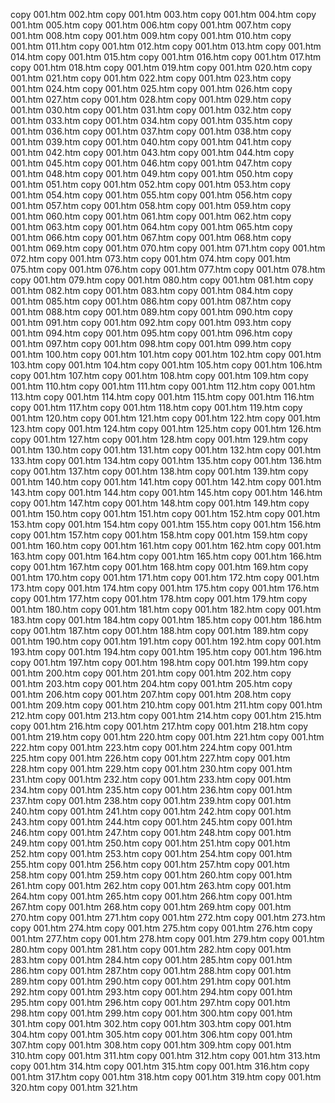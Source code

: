 copy 001.htm 002.htm
copy 001.htm 003.htm
copy 001.htm 004.htm
copy 001.htm 005.htm
copy 001.htm 006.htm
copy 001.htm 007.htm
copy 001.htm 008.htm
copy 001.htm 009.htm
copy 001.htm 010.htm
copy 001.htm 011.htm
copy 001.htm 012.htm
copy 001.htm 013.htm
copy 001.htm 014.htm
copy 001.htm 015.htm
copy 001.htm 016.htm
copy 001.htm 017.htm
copy 001.htm 018.htm
copy 001.htm 019.htm
copy 001.htm 020.htm
copy 001.htm 021.htm
copy 001.htm 022.htm
copy 001.htm 023.htm
copy 001.htm 024.htm
copy 001.htm 025.htm
copy 001.htm 026.htm
copy 001.htm 027.htm
copy 001.htm 028.htm
copy 001.htm 029.htm
copy 001.htm 030.htm
copy 001.htm 031.htm
copy 001.htm 032.htm
copy 001.htm 033.htm
copy 001.htm 034.htm
copy 001.htm 035.htm
copy 001.htm 036.htm
copy 001.htm 037.htm
copy 001.htm 038.htm
copy 001.htm 039.htm
copy 001.htm 040.htm
copy 001.htm 041.htm
copy 001.htm 042.htm
copy 001.htm 043.htm
copy 001.htm 044.htm
copy 001.htm 045.htm
copy 001.htm 046.htm
copy 001.htm 047.htm
copy 001.htm 048.htm
copy 001.htm 049.htm
copy 001.htm 050.htm
copy 001.htm 051.htm
copy 001.htm 052.htm
copy 001.htm 053.htm
copy 001.htm 054.htm
copy 001.htm 055.htm
copy 001.htm 056.htm
copy 001.htm 057.htm
copy 001.htm 058.htm
copy 001.htm 059.htm
copy 001.htm 060.htm
copy 001.htm 061.htm
copy 001.htm 062.htm
copy 001.htm 063.htm
copy 001.htm 064.htm
copy 001.htm 065.htm
copy 001.htm 066.htm
copy 001.htm 067.htm
copy 001.htm 068.htm
copy 001.htm 069.htm
copy 001.htm 070.htm
copy 001.htm 071.htm
copy 001.htm 072.htm
copy 001.htm 073.htm
copy 001.htm 074.htm
copy 001.htm 075.htm
copy 001.htm 076.htm
copy 001.htm 077.htm
copy 001.htm 078.htm
copy 001.htm 079.htm
copy 001.htm 080.htm
copy 001.htm 081.htm
copy 001.htm 082.htm
copy 001.htm 083.htm
copy 001.htm 084.htm
copy 001.htm 085.htm
copy 001.htm 086.htm
copy 001.htm 087.htm
copy 001.htm 088.htm
copy 001.htm 089.htm
copy 001.htm 090.htm
copy 001.htm 091.htm
copy 001.htm 092.htm
copy 001.htm 093.htm
copy 001.htm 094.htm
copy 001.htm 095.htm
copy 001.htm 096.htm
copy 001.htm 097.htm
copy 001.htm 098.htm
copy 001.htm 099.htm
copy 001.htm 100.htm
copy 001.htm 101.htm
copy 001.htm 102.htm
copy 001.htm 103.htm
copy 001.htm 104.htm
copy 001.htm 105.htm
copy 001.htm 106.htm
copy 001.htm 107.htm
copy 001.htm 108.htm
copy 001.htm 109.htm
copy 001.htm 110.htm
copy 001.htm 111.htm
copy 001.htm 112.htm
copy 001.htm 113.htm
copy 001.htm 114.htm
copy 001.htm 115.htm
copy 001.htm 116.htm
copy 001.htm 117.htm
copy 001.htm 118.htm
copy 001.htm 119.htm
copy 001.htm 120.htm
copy 001.htm 121.htm
copy 001.htm 122.htm
copy 001.htm 123.htm
copy 001.htm 124.htm
copy 001.htm 125.htm
copy 001.htm 126.htm
copy 001.htm 127.htm
copy 001.htm 128.htm
copy 001.htm 129.htm
copy 001.htm 130.htm
copy 001.htm 131.htm
copy 001.htm 132.htm
copy 001.htm 133.htm
copy 001.htm 134.htm
copy 001.htm 135.htm
copy 001.htm 136.htm
copy 001.htm 137.htm
copy 001.htm 138.htm
copy 001.htm 139.htm
copy 001.htm 140.htm
copy 001.htm 141.htm
copy 001.htm 142.htm
copy 001.htm 143.htm
copy 001.htm 144.htm
copy 001.htm 145.htm
copy 001.htm 146.htm
copy 001.htm 147.htm
copy 001.htm 148.htm
copy 001.htm 149.htm
copy 001.htm 150.htm
copy 001.htm 151.htm
copy 001.htm 152.htm
copy 001.htm 153.htm
copy 001.htm 154.htm
copy 001.htm 155.htm
copy 001.htm 156.htm
copy 001.htm 157.htm
copy 001.htm 158.htm
copy 001.htm 159.htm
copy 001.htm 160.htm
copy 001.htm 161.htm
copy 001.htm 162.htm
copy 001.htm 163.htm
copy 001.htm 164.htm
copy 001.htm 165.htm
copy 001.htm 166.htm
copy 001.htm 167.htm
copy 001.htm 168.htm
copy 001.htm 169.htm
copy 001.htm 170.htm
copy 001.htm 171.htm
copy 001.htm 172.htm
copy 001.htm 173.htm
copy 001.htm 174.htm
copy 001.htm 175.htm
copy 001.htm 176.htm
copy 001.htm 177.htm
copy 001.htm 178.htm
copy 001.htm 179.htm
copy 001.htm 180.htm
copy 001.htm 181.htm
copy 001.htm 182.htm
copy 001.htm 183.htm
copy 001.htm 184.htm
copy 001.htm 185.htm
copy 001.htm 186.htm
copy 001.htm 187.htm
copy 001.htm 188.htm
copy 001.htm 189.htm
copy 001.htm 190.htm
copy 001.htm 191.htm
copy 001.htm 192.htm
copy 001.htm 193.htm
copy 001.htm 194.htm
copy 001.htm 195.htm
copy 001.htm 196.htm
copy 001.htm 197.htm
copy 001.htm 198.htm
copy 001.htm 199.htm
copy 001.htm 200.htm
copy 001.htm 201.htm
copy 001.htm 202.htm
copy 001.htm 203.htm
copy 001.htm 204.htm
copy 001.htm 205.htm
copy 001.htm 206.htm
copy 001.htm 207.htm
copy 001.htm 208.htm
copy 001.htm 209.htm
copy 001.htm 210.htm
copy 001.htm 211.htm
copy 001.htm 212.htm
copy 001.htm 213.htm
copy 001.htm 214.htm
copy 001.htm 215.htm
copy 001.htm 216.htm
copy 001.htm 217.htm
copy 001.htm 218.htm
copy 001.htm 219.htm
copy 001.htm 220.htm
copy 001.htm 221.htm
copy 001.htm 222.htm
copy 001.htm 223.htm
copy 001.htm 224.htm
copy 001.htm 225.htm
copy 001.htm 226.htm
copy 001.htm 227.htm
copy 001.htm 228.htm
copy 001.htm 229.htm
copy 001.htm 230.htm
copy 001.htm 231.htm
copy 001.htm 232.htm
copy 001.htm 233.htm
copy 001.htm 234.htm
copy 001.htm 235.htm
copy 001.htm 236.htm
copy 001.htm 237.htm
copy 001.htm 238.htm
copy 001.htm 239.htm
copy 001.htm 240.htm
copy 001.htm 241.htm
copy 001.htm 242.htm
copy 001.htm 243.htm
copy 001.htm 244.htm
copy 001.htm 245.htm
copy 001.htm 246.htm
copy 001.htm 247.htm
copy 001.htm 248.htm
copy 001.htm 249.htm
copy 001.htm 250.htm
copy 001.htm 251.htm
copy 001.htm 252.htm
copy 001.htm 253.htm
copy 001.htm 254.htm
copy 001.htm 255.htm
copy 001.htm 256.htm
copy 001.htm 257.htm
copy 001.htm 258.htm
copy 001.htm 259.htm
copy 001.htm 260.htm
copy 001.htm 261.htm
copy 001.htm 262.htm
copy 001.htm 263.htm
copy 001.htm 264.htm
copy 001.htm 265.htm
copy 001.htm 266.htm
copy 001.htm 267.htm
copy 001.htm 268.htm
copy 001.htm 269.htm
copy 001.htm 270.htm
copy 001.htm 271.htm
copy 001.htm 272.htm
copy 001.htm 273.htm
copy 001.htm 274.htm
copy 001.htm 275.htm
copy 001.htm 276.htm
copy 001.htm 277.htm
copy 001.htm 278.htm
copy 001.htm 279.htm
copy 001.htm 280.htm
copy 001.htm 281.htm
copy 001.htm 282.htm
copy 001.htm 283.htm
copy 001.htm 284.htm
copy 001.htm 285.htm
copy 001.htm 286.htm
copy 001.htm 287.htm
copy 001.htm 288.htm
copy 001.htm 289.htm
copy 001.htm 290.htm
copy 001.htm 291.htm
copy 001.htm 292.htm
copy 001.htm 293.htm
copy 001.htm 294.htm
copy 001.htm 295.htm
copy 001.htm 296.htm
copy 001.htm 297.htm
copy 001.htm 298.htm
copy 001.htm 299.htm
copy 001.htm 300.htm
copy 001.htm 301.htm
copy 001.htm 302.htm
copy 001.htm 303.htm
copy 001.htm 304.htm
copy 001.htm 305.htm
copy 001.htm 306.htm
copy 001.htm 307.htm
copy 001.htm 308.htm
copy 001.htm 309.htm
copy 001.htm 310.htm
copy 001.htm 311.htm
copy 001.htm 312.htm
copy 001.htm 313.htm
copy 001.htm 314.htm
copy 001.htm 315.htm
copy 001.htm 316.htm
copy 001.htm 317.htm
copy 001.htm 318.htm
copy 001.htm 319.htm
copy 001.htm 320.htm
copy 001.htm 321.htm
